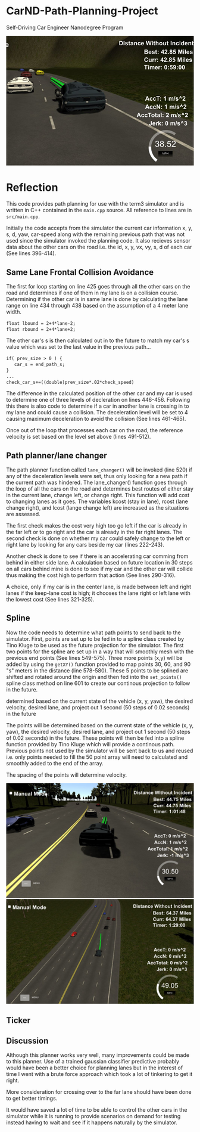 # CarND-Path-Planning-Project
Self-Driving Car Engineer Nanodegree Program

![](./images/pic1.JPG)

# Reflection

This code provides path planning for use with the term3 simulator and is written in C++ contained in the `main.cpp` source.  All reference to lines are in `src/main.cpp`.  

Initially the code accepts from the simulator the current car information x, y, s, d, yaw, car-speed along with the remaining previous path that was not used since the simulator invoked the planning code.  It also recieves sensor data about the other cars on the road i.e. the id, x, y, vx, vy, s, d of each car (See lines 396-414). 

## Same Lane Frontal Collision Avoidance ##
The first for loop starting on line 425 goes through all the other cars on the road and determines if one of them in my lane is on a collision course.  Determining if the other car is in same lane is done by calculating the lane range on line 434 through 438 based on the assumption of a 4 meter lane width.
```
float lbound = 2+4*lane-2;
float rbound = 2+4*lane+2;
```
The other car's s is then calculated out in to the future to match my car's s value which was set to the last value in the previous path...
```
if( prev_size > 0 ) {
   car_s = end_path_s;
}
...
check_car_s+=((double)prev_size*.02*check_speed)
```
The difference in the calculated position of the other car and my car is used to determine one of three levels of decleration on lines 446-456. Following this there is also code to determine if a car in another lane is crossing in to my lane and could cause a collision.  The deceleration level will be set to 4 causing maximum deceleration to avoid the collision (See lines 461-465). 

Once out of the loop that processes each car on the road, the reference velocity is set based on the level set above (lines 491-512). 


## Path planner/lane changer ##
The path planner function called `lane_changer()` will be invoked (line 520) if any of the deceleration levels were set, thus only looking for a new path if the current path was hindered.  The lane_changer() function goes through the loop of all the cars on the road and determines best routes of either stay in the current lane, change left, or change right.  This function will add cost to changing lanes as it goes. The variables kcost (stay in lane), rcost (lane change right), and lcost (lange change left) are increased as the situations are assessed.

The first check makes the cost very high too go left if the car is already in the far left or to go right and the car is already in the far right lanes.
The second check is done on whether my car could safely change to the left or right lane by looking for any cars beside my car (lines 222-243).

Another check is done to see if there is an accelerating car comming from behind in either side lane.  A calculation based on future location in 30 steps on all cars behind mine is done to see if my car and the other car will collide thus making the cost high to perform that action (See lines 290-316).

A choice, only if my car is in the center lane, is made between left and right lanes if the keep-lane cost is high; it chooses the lane right or left lane with the lowest cost (See lines 321-325).



## Spline ##
Now the code needs to determine what path points to send back to the simulator.  First, points are set up to be fed in to a spline class created by Tino Kluge to be used as the future projection for the simulator.  The first two points for the spline are set up in a way that will smoothly mesh with the previous end points (See lines 549-575). Three more points (x,y) will be added by using the `getXY()` function provided to map points 30, 60, and 90 "s" meters in the distance (line 578-580). These 5 points to be splined are shifted and rotated around the origin and then fed into the `set_points()` spline class method on line 601 to create our continous projection to follow in the future.


determined based on the current state of the vehicle (x, y, yaw), the desired velocity, desired lane, and project out 1 second (50 steps of 0.02 seconds) in the future

The points will be determined based on the current state of the vehicle (x, y, yaw), the desired velocity, desired lane, and project out 1 second (50 steps of 0.02 seconds) in the future.  These points will then be fed into a spline function provided by Tino Kluge which will provide a continous path.  Previous points not used by the simulator will be sent back to us and reused i.e. only points needed to fill the 50 point array will need to calculated and smoothly added to the end of the array.


The spacing of the points will determine velocity.

![](./images/Pic3.JPG)
![](./images/Pic4.JPG)
## Ticker ##

## Discussion ##
Although this planner works very well, many improvements could be made to this planner.  Use of a trained gaussian classifier predictive probably would have been a better choice for planning lanes but in the interest of time I went with a brute force approach which took a lot of tinkering to get it right.  

More consideration for crossing over to the far lane should have been done to get better timings.

It would have saved a lot of time to be able to control the other cars in the simulator while it is running to provide scenarios on demand for testing instead having to wait and see if it happens naturally by the simulator.



   

